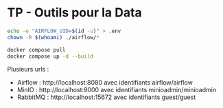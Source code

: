 # TP - Outils pour la Data

```bash
echo -e "AIRFLOW_UID=$(id -u)" > .env
chown -R $(whoami) ./airflow/*

docker compose pull
docker compose up -d --build
```

Plusieurs urls :

- Airflow : http://localhost:8080 avec identifiants airflow/airflow
- MinIO : http://localhost:9000 avec identifiants minioadmin/minioadmin
- RabbitMQ : http://localhost:15672 avec identifiants guest/guest
